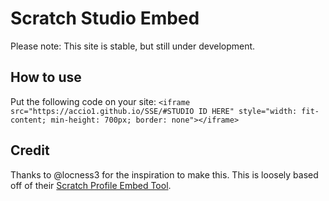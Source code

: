 # Scratch Studio Embed
Please note: This site is stable, but still under development.
## How to use
Put the following code on your site:
`<iframe src="https://accio1.github.io/SSE/#STUDIO ID HERE" style="width: fit-content; min-height: 700px; border: none"></iframe>`
## Credit
Thanks to @locness3 for the inspiration to make this. This is loosely based off of their [Scratch Profile Embed Tool](https://locness3.github.io/scratch-profile-embed/landing/).
